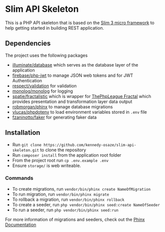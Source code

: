 # Slim API Skeleton

This is a PHP API skeleton that is based on the [Slim 3 micro framework](http://www.slimframework.com) to help getting started in building REST application.

## Dependencies

The project uses the following packages

- [illuminate/database](https://github.com/illuminate/database) which serves as the database layer of the application
- [firebase/php-jwt](https://github.com/firebase/php-jwt) to manage JSON web tokens and for JWT Authentication
- [respect/validation](https://github.com/respect/validation) for validation
- [monolog/monolog](https://github.com/Seldaek/monolog) for logging
- [spatie/fractalistic](https://github.com/thephpleague/fractal) which is wrapper for [ThePhpLeague Fractal](https://github.com/thephpleague/fractal) which provides presentation and transformation layer data output
- [robmorgan/phinx](https://github.com/cakephp/phinx) to manage database migrations
- [vlucas/phpdotenv](https://github.com/vlucas/phpdotenv) to load environment variables stored in `.env` file
- [fzaninotto/faker](https://github.com/fzaninotto/faker) for generating faker data

## Installation

- Run `git clone https://github.com/kennedy-osaze/slim-api-skeleton.git` to clone the repository
- Run `composer install` from the application root folder
- From the project root run `cp .env.example .env`
- Ensure `storage/` is web writeable.

### Commands

- To create migrations, run `vendor/bin/phinx create NameOfMigration`
- To run migration, run `vendor/bin/phinx migrate`
- To rollback a migration, run `vendor/bin/phinx rollback`
- To create a seeder, run `php vendor/bin/phinx seed:create NameOfSeeder`
- To run a seeder, run `php vendor/bin/phinx seed:run`

For more information of migrations and seeders, check out the [Phinx Documentation](http://docs.phinx.org/en/latest)
